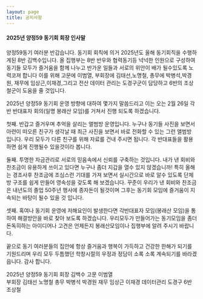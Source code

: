```yaml
---
layout: page
title: 공지사항
---
```


#### 2025년  양정59 동기회 회장 인사말

양정59동기 여러분 반갑습니다.
동기회 회칙에 의거 2025년도 올해 동기회직을 수행하게된 8반 김백수입니다.
올 집행부는 8반 반우와 협력동기등 넉넉한 인원으로 구성하여  동기들 모두가 즐거움을 함께 나누고 반가운 일들과 서로의 위안이 배가 될수있도록 노력코져 합니다
이를 위해 고문에 이범열, 부회장에 김태선,노명철, 총무에 박병석,박경원, 재무에 임상근,이재경,그리고 전산 데이터 관리는 도경구군이 담당하고 6반의 조상철군이 도움을 줄 것입니다.

2025년 양정59 동기회 운영 방향에 대하여 몇가지 말씀드리고 이는 오는 2월 26일 각반 반대표자 회의(일명 봉래산 모임)를 거쳐서 진행 되도록 하겠습니다.

첫째. 반갑고 즐거우며 추억을 살리는 앨범방 운영입니다.
누구나 동기들 사진을 보면서 아련이 떠오른 친구가 생각날 때 최근 사진을 보면서 바로 전화할 수 있는 그런 앨범방 입니다.
우리 모두가 다른 친구를 위해 자료를 건내 주시면 됩니다. 각 반대표들을 활용하면 쉽게 진행될수 있을것이라 봅니다.

둘째. 투명한 자금관리로 서로의 믿음속에서 신뢰를 구축하는 것입니다. 
내가 낸 회비와 찬조금이 유용하게 쓰이고 있다면 누구나 좀더 지갑을 열수 있지 않겠습니까!
특히 올해는 경조사후 찬조금에 조심스런 기대를 가져 보면서 실시간으로 바로 알수 있도록 단체방 구조를 쉽게 만들어 영속성을 갖도록 해 보겠습니다.
꾸준이 우리가 낸 회비와 찬조금은 내년도의 졸업 50주년 행사에 종자돈이 될것이며 그후는 동기회 모임에 즐거움이 지속되는 바탕이 될수 있을 것 입니다.

셋째. 혹여나 동기회 운영에 저해요인이 발생한다면 각반대표자 모임(봉래산 모임)을 통하여 해결방안을 바로 찾아 보도록 하겠습니다.
우리모두가 만들어가는 동기모임을 좀더 돈독히하는 아이디어나 고견은 언제든지 봉래산모임이나 집행부에 알려 주시기 바랍니다.

끝으로 동기 여러분들의 집안에 항상 즐거움과 행복이 가득하고 건강한 한해가 되기를 기원드리며 우리 모두 두틈했던 학창시절의 우정과 정담이 소록 소록 계속되기를 바라겠읍니다.
감사 합니다.

2025년 양정59 동기회 
회장       김백수 
고문       이범열  
부회장     김태선 노명철
총무       박병석 박경원
재무       임상근 이재경
데이터관리 도경구 6반 조상철    



